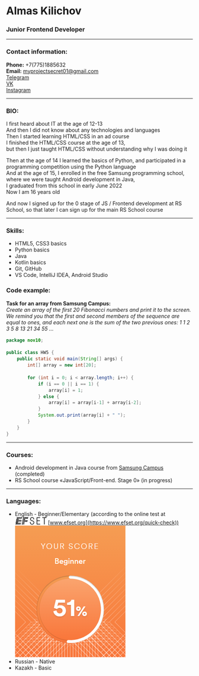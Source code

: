 # Almas Kilichov
### Junior Frontend Developer

---

### Contact information:
**Phone:** +7(775)1885632<br>
**Email:** myprojectsecret01@gmail.com<br>
[Telegram](https://t.me/secret_l_v_n_de)<br>
[VK](https://vk.com/activedirectoryremoteadmnscript)<br>
[Instagram](https://www.instagram.com/secretnastoyachiy/)<br>

---

### BIO:

I first heard about IT at the age of 12-13<br>
And then I did not know about any technologies and languages<br>
Then I started learning HTML/CSS in an ad course<br>
I finished the HTML/CSS course at the age of 13,<br>
but then I just taught HTML/CSS without understanding why I was doing it<br>

Then at the age of 14 I learned the basics of Python, and participated in a programming competition using the Python language<br>
And at the age of 15, I enrolled in the free Samsung programming school,<br>
where we were taught Android development in Java,<br>
I graduated from this school in early June 2022<br>
Now I am 16 years old<br>

And now I signed up for the 0 stage of JS / Frontend development at RS School, so that later I can sign up for the main RS School course<br>

---

### Skills:
- HTML5, CSS3 basics
- Python basics
- Java
- Kotlin basics
- Git, GitHub
- VS Code, IntelliJ IDEA, Android Studio

### Code example:
**Task for an array from Samsung Campus:**<br>
*Create an array of the first 20 Fibonacci numbers and print it to the screen. We remind you that the first and second members of the sequence are equal to ones, and each next one is the sum of the two previous ones: 1 1 2 3 5 8 13 21 34 55 ...*
```java
package nov10;

public class HW5 {
    public static void main(String[] args) {
        int[] array = new int[20];

        for (int i = 0; i < array.length; i++) {
            if (i == 0 || i == 1) {
                array[i] = 1;
            } else {
                array[i] = array[i-1] + array[i-2];
            }
            System.out.print(array[i] + " ");
        }
    }
}
```

---

### Courses:

- Android development in Java course from [Samsung Campus](https://samsung-campus.kz/) (completed)
- RS School course «JavaScript/Front-end. Stage 0» (in progress)

---

### Languages:

- English \- Beginner/Elementary  (according to the online test at ![EFset Logo](/images/efset-logo.png) [www.efset.org](https://www.efset.org/quick-check))<br>
![EFset Score](/images/efset-english-levell.png)
- Russian \- Native
- Kazakh \- Basic
